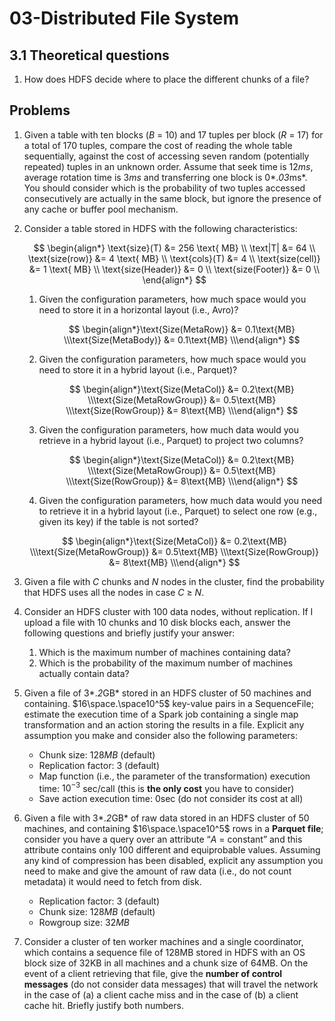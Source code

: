 # 03-Distributed File System

## 3.1 Theoretical questions

1. How does HDFS decide where to place the different chunks of a file? 

## Problems

1. Given a table with ten blocks (*B* = 10) and 17 tuples per block (*R* = 17) for a total of 170 tuples, compare the cost of reading the whole table sequentially, against the cost of accessing seven random (potentially repeated) tuples in an unknown order. Assume that seek time is 12*ms*, average rotation time is 3*ms* and transferring one block is 0*.*03*ms*. You should consider which is the probability of two tuples accessed consecutively are actually in the same block, but ignore the presence of any cache or buffer pool mechanism.
2. Consider a table stored in HDFS with the following characteristics:
    
    $$
    \begin{align*}
    \text{size}(T) &= 256 \text{ MB} \\
    \text|T| &= 64 \\
    \text{size(row)} &= 4 \text{ MB} \\
    \text{cols}(T) &= 4 \\
    \text{size(cell)} &= 1 \text{ MB} \\
    \text{size(Header)} &= 0 \\
    \text{size(Footer)} &= 0 \\
    \end{align*}
    $$
    
    1. Given the configuration parameters, how much space would you need to store it in a horizontal layout (i.e., Avro)?
        
        $$
        \begin{align*}\text{Size(MetaRow)} &= 0.1\text{MB} \\\text{Size(MetaBody)} &= 0.1\text{MB} \\\end{align*}
        $$
        
    2. Given the configuration parameters, how much space would you need to store it in a hybrid layout (i.e., Parquet)?
        
        $$
        \begin{align*}\text{Size(MetaCol)} &= 0.2\text{MB} \\\text{Size(MetaRowGroup)} &= 0.5\text{MB} \\\text{Size(RowGroup)} &= 8\text{MB} \\\end{align*}
        $$
        
    3. Given the configuration parameters, how much data would you retrieve in a hybrid layout (i.e., Parquet) to project two columns?
        
        $$
        \begin{align*}\text{Size(MetaCol)} &= 0.2\text{MB} \\\text{Size(MetaRowGroup)} &= 0.5\text{MB} \\\text{Size(RowGroup)} &= 8\text{MB} \\\end{align*}
        $$
        
    4. Given the configuration parameters, how much data would you need to retrieve it in a hybrid layout (i.e., Parquet) to select one row (e.g., given its key) if the table is not sorted?
    
    $$
    \begin{align*}\text{Size(MetaCol)} &= 0.2\text{MB} \\\text{Size(MetaRowGroup)} &= 0.5\text{MB} \\\text{Size(RowGroup)} &= 8\text{MB} \\\end{align*}
    $$
    
3. Given a file with *C* chunks and *N* nodes in the cluster, find the probability that HDFS uses all the nodes in case *C* ≥ *N*.
4. Consider an HDFS cluster with 100 data nodes, without replication. If I upload a file with 10 chunks and 10 disk blocks each, answer the following questions and briefly justify your answer:
    1. Which is the maximum number of machines containing data?
    2. Which is the probability of the maximum number of machines actually contain data?
5. Given a file of 3*.*2*GB* stored in an HDFS cluster of 50 machines and containing. $16\space.\space10^5$ key-value pairs in a SequenceFile; estimate the execution time of a Spark job containing a single map transformation and an action storing the results in a file. Explicit any assumption you make and consider also the following parameters:
    - Chunk size: 128*MB* (default)
    - Replication factor: 3 (default)
    - Map function (i.e., the parameter of the transformation) execution time: $10^{-3}$ sec/call (this is **the only cost** you have to consider)
    - Save action execution time: 0sec (do not consider its cost at all)
6. Given a file with 3*.*2*GB* of raw data stored in an HDFS cluster of 50 machines, and containing $16\space.\space10^5$ rows in a **Parquet file**; consider you have a query over an attribute “*A* = constant” and this attribute contains only 100 different and equiprobable values. Assuming any kind of compression has been disabled, explicit any assumption you need to make and give the amount of raw data (i.e., do not count metadata) it would need to fetch from disk.
    - Replication factor: 3 (default)
    - Chunk size: 128*MB* (default)
    - Rowgroup size: 32*MB*
7. Consider a cluster of ten worker machines and a single coordinator, which contains a sequence file of 128MB stored in HDFS with an OS block size of 32KB in all machines and a chunk size of 64MB. On the event of a client retrieving that file, give the **number of control messages** (do not consider data messages) that will travel the network in the case of (a) a client cache miss and in the case of (b) a client cache hit. Briefly justify both numbers.